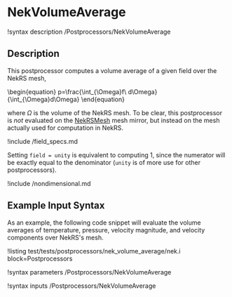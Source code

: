 # NekVolumeAverage

!syntax description /Postprocessors/NekVolumeAverage

## Description

This postprocessor computes a volume average of a given field over the NekRS mesh,

\begin{equation}
p=\frac{\int_{\Omega}f\ d\Omega}{\int_{\Omega}d\Omega}
\end{equation}

where $\Omega$ is the volume of the NekRS mesh.
To be clear, this postprocessor is *not* evaluated on the
[NekRSMesh](/mesh/NekRSMesh.md) mesh mirror, but instead on the mesh actually
used for computation in NekRS.

!include /field_specs.md

Setting `field = unity` is equivalent to computing
1, since the numerator will be exactly equal to the denominator (`unity` is
of more use for other postprocessors).

!include /nondimensional.md

## Example Input Syntax

As an example, the following code snippet will evaluate the volume averages of
temperature, pressure, velocity magnitude, and velocity components over NekRS's mesh.

!listing test/tests/postprocessors/nek_volume_average/nek.i
  block=Postprocessors

!syntax parameters /Postprocessors/NekVolumeAverage

!syntax inputs /Postprocessors/NekVolumeAverage
